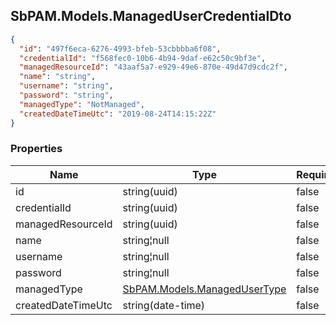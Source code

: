 
<h2 id="tocS_SbPAM.Models.ManagedUserCredentialDto">SbPAM.Models.ManagedUserCredentialDto</h2>

<a id="schemasbpam.models.managedusercredentialdto"></a>
<a id="schema_SbPAM.Models.ManagedUserCredentialDto"></a>
<a id="tocSsbpam.models.managedusercredentialdto"></a>
<a id="tocssbpam.models.managedusercredentialdto"></a>

```json
{
  "id": "497f6eca-6276-4993-bfeb-53cbbbba6f08",
  "credentialId": "f568fec0-10b6-4b94-9daf-e62c50c9bf3e",
  "managedResourceId": "43aaf5a7-e929-49e6-870e-49d47d9cdc2f",
  "name": "string",
  "username": "string",
  "password": "string",
  "managedType": "NotManaged",
  "createdDateTimeUtc": "2019-08-24T14:15:22Z"
}

```

### Properties

|Name|Type|Required|Restrictions|Description|
|---|---|---|---|---|
|id|string(uuid)|false|none|none|
|credentialId|string(uuid)|false|none|none|
|managedResourceId|string(uuid)|false|none|none|
|name|string¦null|false|none|none|
|username|string¦null|false|none|none|
|password|string¦null|false|none|none|
|managedType|[SbPAM.Models.ManagedUserType](#schemasbpam.models.managedusertype)|false|none|none|
|createdDateTimeUtc|string(date-time)|false|none|none|


